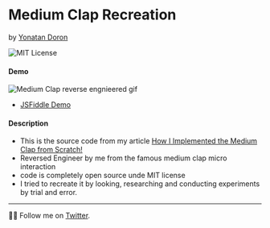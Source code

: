 # Medium Clap Recreation
by [Yonatan Doron](https://twitter.com/jodoron)

![MIT License](https://badgen.net/badge/license/MIT/blue "MIT License")

#### Demo
![Medium Clap reverse engnieered gif](https://media.giphy.com/media/vlIRUOU5a6oboTAeV4/giphy.gif)

* [JSFiddle Demo](https://jsfiddle.net/urft14zr/425/)

#### Description
* This is the source code from my article [How I Implemented the Medium Clap from Scratch!](https://medium.com/hackernoon/how-i-implemented-the-medium-clap-from-scratch-4a16ac90ad3b)
* Reversed Engineer by me from the famous medium clap micro interaction 
* code is completely open source unde MIT license
* I tried to recreate it by looking, researching and conducting experiments by trial and error.

---
👨‍💻 Follow me on [Twitter](https://twitter.com/jodoron).
